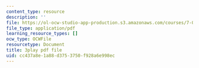 ```yaml
---
content_type: resource
description: ''
file: https://ol-ocw-studio-app-production.s3.amazonaws.com/courses/7-01sc-fundamentals-of-biology-fall-2011/cc437a8e1a88d3753750f928a6e998ec_uDXH6Uu0ghc.pdf
file_type: application/pdf
learning_resource_types: []
ocw_type: OCWFile
resourcetype: Document
title: 3play pdf file
uid: cc437a8e-1a88-d375-3750-f928a6e998ec
---
```

